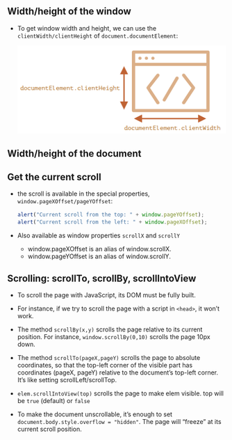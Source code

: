 ## Width/height of the window

- To get window width and height, we can use the `clientWidth/clientHeight` of `document.documentElement`:

  ![Window ClientHeight/Width](./window_client_H_W.png)

## Width/height of the document

## Get the current scroll

- the scroll is available in the special properties, `window.pageXOffset/pageYOffset`:

  ```js
  alert("Current scroll from the top: " + window.pageYOffset);
  alert("Current scroll from the left: " + window.pageXOffset);
  ```

- Also available as window properties `scrollX` and `scrollY`
  - window.pageXOffset is an alias of window.scrollX.
  - window.pageYOffset is an alias of window.scrollY.

## Scrolling: scrollTo, scrollBy, scrollIntoView

- To scroll the page with JavaScript, its DOM must be fully built.
- For instance, if we try to scroll the page with a script in `<head>`, it won’t work.

- The method `scrollBy(x,y)` scrolls the page relative to its current position. For instance, `window.scrollBy(0,10)` scrolls the page 10px down.
- The method `scrollTo(pageX,pageY)` scrolls the page to absolute coordinates, so that the top-left corner of the visible part has coordinates (pageX, pageY) relative to the document’s top-left corner. It’s like setting scrollLeft/scrollTop.
- `elem.scrollIntoView(top)` scrolls the page to make elem visible. top will be `true` (default) or `false`

- To make the document unscrollable, it’s enough to set `document.body.style.overflow = "hidden"`. The page will “freeze” at its current scroll position.
